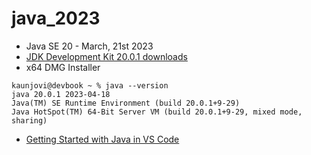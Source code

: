 # java_2023

- Java SE 20 - March, 21st 2023
- [JDK Development Kit 20.0.1 downloads](https://www.oracle.com/in/java/technologies/downloads/#jdk20-mac)
- x64 DMG Installer

```
kaunjovi@devbook ~ % java --version 
java 20.0.1 2023-04-18
Java(TM) SE Runtime Environment (build 20.0.1+9-29)
Java HotSpot(TM) 64-Bit Server VM (build 20.0.1+9-29, mixed mode, sharing)
```

- [Getting Started with Java in VS Code](https://code.visualstudio.com/docs/java/java-tutorial)
